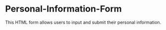 # Personal-Information-Form
This HTML form allows users to input and submit their personal information. 
